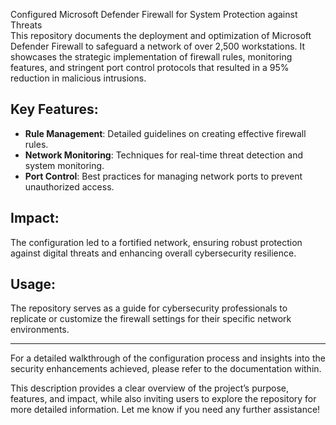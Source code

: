 Configured Microsoft Defender Firewall for System Protection against Threats  
This repository documents the deployment and optimization of Microsoft Defender Firewall to safeguard a network of over 2,500 workstations. It showcases the strategic implementation of firewall rules, monitoring features, and stringent port control protocols that resulted in a 95% reduction in malicious intrusions.

## Key Features:
- **Rule Management**: Detailed guidelines on creating effective firewall rules.
- **Network Monitoring**: Techniques for real-time threat detection and system monitoring.
- **Port Control**: Best practices for managing network ports to prevent unauthorized access.

## Impact:
The configuration led to a fortified network, ensuring robust protection against digital threats and enhancing overall cybersecurity resilience.

## Usage:
The repository serves as a guide for cybersecurity professionals to replicate or customize the firewall settings for their specific network environments.

---

For a detailed walkthrough of the configuration process and insights into the security enhancements achieved, please refer to the documentation within.

This description provides a clear overview of the project’s purpose, features, and impact, while also inviting users to explore the repository for more detailed information. Let me know if you need any further assistance!
